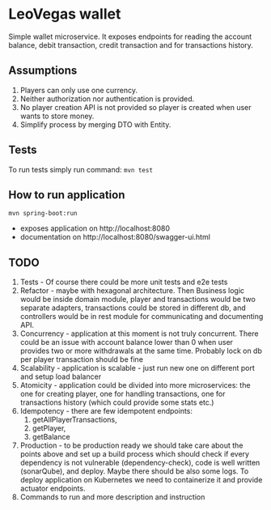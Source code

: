 # LeoVegas wallet

Simple wallet microservice. 
It exposes endpoints for reading the account balance, debit transaction, credit transaction and for transactions history.

## Assumptions
1. Players can only use one currency.
2. Neither authorization nor authentication is provided.
3. No player creation API is not provided so player is created when user wants to store money.
4. Simplify process by merging DTO with Entity.

## Tests

To run tests simply run command: `mvn test`

## How to run application
`mvn spring-boot:run` 
* exposes application on http://localhost:8080 
* documentation on http://localhost:8080/swagger-ui.html

## TODO
1. Tests - Of course there could be more unit tests and e2e tests
2. Refactor - maybe with hexagonal architecture. Then Business logic would be inside domain module, 
player and transactions would be two separate adapters, transactions could be stored in different db, 
and controllers would be in rest module for communicating and documenting API.
3. Concurrency - application at this moment is not truly concurrent. 
There could be an issue with account balance lower than 0 
when user provides two or more withdrawals at the same time. 
Probably lock on db per player transaction should be fine
4. Scalability - application is scalable - just run new one on different port and setup load balancer
5. Atomicity - application could be divided into more microservices: the one for creating player, 
one for handling transactions, one for transactions history (which could provide some stats etc.) 
6. Idempotency - there are few idempotent endpoints: 
   1. getAllPlayerTransactions, 
   2. getPlayer, 
   3. getBalance
7. Production - to be production ready we should take care about the points above and set up a build process which 
should check if every dependency is not vulnerable (dependency-check), code is well written (sonarQube), and deploy.
Maybe there should be also some logs.
To deploy application on Kubernetes we need to containerize it and provide actuator endpoints.
8. Commands to run and more description and instruction

